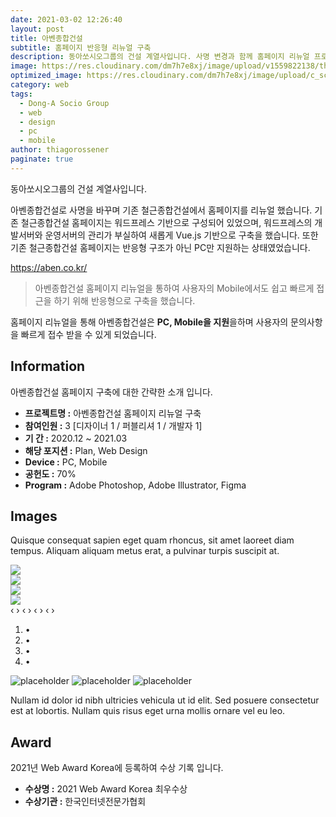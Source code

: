 ```yaml
---
date: 2021-03-02 12:26:40
layout: post
title: 아벤종합건설
subtitle: 홈페이지 반응형 리뉴얼 구축
description: 동아쏘시오그룹의 건설 계열사입니다. 사명 변경과 함께 홈페이지 리뉴얼 프로젝트를 진행했습니다.
image: https://res.cloudinary.com/dm7h7e8xj/image/upload/v1559822138/theme9_v273a9.jpg
optimized_image: https://res.cloudinary.com/dm7h7e8xj/image/upload/c_scale,w_380/v1559822138/theme9_v273a9.jpg
category: web
tags:
  - Dong-A Socio Group
  - web
  - design
  - pc
  - mobile
author: thiagorossener
paginate: true
---
```


<link rel="stylesheet" href="/assets/css/slide.css">



동아쏘시오그룹의 건설 계열사입니다.

아벤종합건설로 사명을 바꾸며 기존 철근종합건설에서 홈페이지를 리뉴얼 했습니다. 기존 철근종합건설 홈페이지는 워드프레스 기반으로 구성되어 있었으며, 워드프레스의 개발서버와 운영서버의 관리가 부실하여
새롭게 Vue.js 기반으로 구축을 했습니다. 또한 기존 철근종합건설 홈페이지는 반응형 구조가 아닌 PC만 지원하는 상태였었습니다.

<a href="https://aben.co.kr/" target="_blank">https://aben.co.kr/</a>


> 아벤종합건설 홈페이지 리뉴얼을 통하여 사용자의 Mobile에서도 쉽고 빠르게 접근을 하기 위해 반응형으로 구축을 했습니다.

홈페이지 리뉴얼을 통해 아벤종합건설은 **PC, Mobile을 지원**을하며 사용자의 문의사항을 빠르게 접수 받을 수 있게 되었습니다.


<!--page-->

## Information

아벤종합건설 홈페이지 구축에 대한 간략한 소개 입니다.

- **프로젝트명 :** 아벤종합건설 홈페이지 리뉴얼 구축
- **참여인원 :** 3 [디자이너 1 / 퍼블리셔 1 / 개발자 1]
- **기 간 :** 2020.12 ~ 2021.03 
- **해당 포지션 :** Plan, Web Design
- **Device :** PC, Mobile
- **공헌도 :** 70%
- **Program :** Adobe Photoshop, Adobe Illustrator, Figma


<!--page-->

## Images

Quisque consequat sapien eget quam rhoncus, sit amet laoreet diam tempus. Aliquam aliquam metus erat, a pulvinar turpis suscipit at.

<div class="slider">
  <div class="slider-inner">
    <input class="slider-open" type="radio" id="slider-1" name="slider" aria-hidden="true" hidden="" checked="checked">
    <div class="slider-item">
      <img src="http://fakeimg.pl/2000x800/0079D8/fff/?text=CSS">
    </div>
    <input class="slider-open" type="radio" id="slider-2" name="slider" aria-hidden="true" hidden="">
    <div class="slider-item">
      <img src="http://fakeimg.pl/2000x800/DA5930/fff/?text=Slider">
    </div>
    <input class="slider-open" type="radio" id="slider-3" name="slider" aria-hidden="true" hidden="">
    <div class="slider-item">
      <img src="http://fakeimg.pl/2000x800/F90/fff/?text=Without">
    </div>
    <input class="slider-open" type="radio" id="slider-4" name="slider" aria-hidden="true" hidden="">
    <div class="slider-item">
      <img src="http://fakeimg.pl/2000x800/F90/fff/?text=Javascript">
    </div>
    <label for="slider-3" class="slider-control prev control-1">‹</label>
    <label for="slider-2" class="slider-control next control-1">›</label>
    <label for="slider-1" class="slider-control prev control-2">‹</label>
    <label for="slider-3" class="slider-control next control-2">›</label>
    <label for="slider-2" class="slider-control prev control-3">‹</label>
    <label for="slider-4" class="slider-control next control-3">›</label>
    <label for="slider-3" class="slider-control prev control-4">‹</label>
    <label for="slider-1" class="slider-control next control-4">›</label>
    <ol class="slider-indicators">
      <li>
        <label for="slider-1" class="slider-bullet">•</label>
      </li>
      <li>
        <label for="slider-2" class="slider-bullet">•</label>
      </li>
      <li>
        <label for="slider-3" class="slider-bullet">•</label>
      </li>
      <li>
        <label for="slider-4" class="slider-bullet">•</label>
      </li>
    </ol>
  </div>
</div>


![placeholder](https://placehold.it/800x400 "Large example image")
![placeholder](https://placehold.it/400x200 "Medium example image")
![placeholder](https://placehold.it/200x200 "Small example image")



Nullam id dolor id nibh ultricies vehicula ut id elit. Sed posuere consectetur est at lobortis. Nullam quis risus eget urna mollis ornare vel eu leo.


<!--page-->

## Award

2021년 Web Award Korea에 등록하여 수상 기록 입니다.

- **수상명 :** 2021 Web Award Korea 최우수상
- **수상기관 :** 한국인터넷전문가협회

<!--page-->









